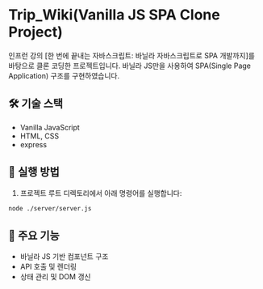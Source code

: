 # Trip_Wiki(Vanilla JS SPA Clone Project)

인프런 강의 [한 번에 끝내는 자바스크립트: 바닐라 자바스크립트로 SPA 개발까지]를 바탕으로 클론 코딩한 프로젝트입니다. 바닐라 JS만을 사용하여 SPA(Single Page Application) 구조를 구현하였습니다.

## 🛠️ 기술 스택

- Vanilla JavaScript
- HTML, CSS
- express

## 🚀 실행 방법

1. 프로젝트 루트 디렉토리에서 아래 명령어를 실행합니다:

```bash
node ./server/server.js
```

## 🎯 주요 기능

- 바닐라 JS 기반 컴포넌트 구조
- API 호출 및 렌더링
- 상태 관리 및 DOM 갱신
